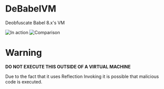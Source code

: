 # DeBabelVM
Deobfuscate Babel 8.x's VM

![In action](http://i.imgur.com/5mwg87G.png)
![Comparison](http://i.imgur.com/3EC09Ru.png)

# Warning

**DO NOT EXECUTE THIS OUTSIDE OF A VIRTUAL MACHINE**

Due to the fact that it uses Reflection Invoking it is possible that malicious code is executed.
